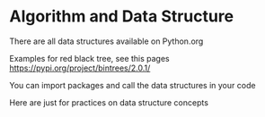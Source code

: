 # Algorithm and Data Structure

There are all data structures available on Python.org

Examples for red black tree, see this pages https://pypi.org/project/bintrees/2.0.1/

You can import packages and call the data structures in your code

Here are just for practices on data structure concepts
